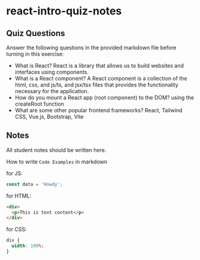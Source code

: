 # react-intro-quiz-notes

## Quiz Questions

Answer the following questions in the provided markdown file before turning in this exercise:

- What is React?
  React is a library that allows us to build websites and interfaces using components.
- What is a React component?
  A React component is a collection of the html, css, and js/ts, and jsx/tsx files that provides the functionality necessary for the application.
- How do you mount a React app (root component) to the DOM?
  using the createRoot function
- What are some other popular frontend frameworks?
  React, Tailwind CSS, Vue.js, Bootstrap, Vite

## Notes

All student notes should be written here.

How to write `Code Examples` in markdown

for JS:

```javascript
const data = 'Howdy';
```

for HTML:

```html
<div>
  <p>This is text content</p>
</div>
```

for CSS:

```css
div {
  width: 100%;
}
```
